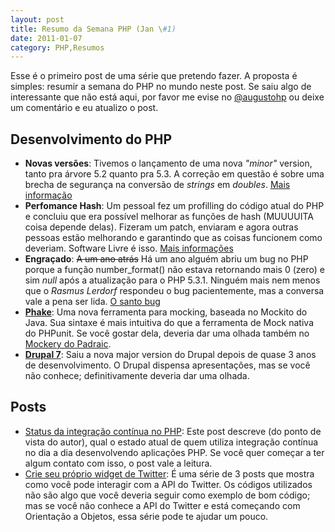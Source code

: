 ```yaml
---
layout: post
title: Resumo da Semana PHP (Jan \#1)
date: 2011-01-07
category: PHP,Resumos
---
```


Esse é o primeiro post de uma série que pretendo fazer. A proposta é
simples: resumir a semana do PHP no mundo neste post. Se saiu algo de
interessante que não está aqui, por favor me evise no
[@augustohp](https://twitter.com/augustohp) ou deixe um comentário e eu
atualizo o post.

## Desenvolvimento do PHP

-   **Novas versões**: Tivemos o lançamento de uma nova *"minor"*
    version, tanto pra árvore 5.2 quanto pra 5.3. A correção em questão
    é sobre uma brecha de segurança na conversão de *strings* em
    *doubles*. [Mais
    informação](https://www.php.net/archive/2011.php#id2011-01-06-1)
-   **Perfomance Hash**: Um pessoal fez um profilling do código atual do
    PHP e concluiu que era possível melhorar as funções de hash
    (MUUUUITA coisa depende delas). Fizeram um patch, enviaram e agora
    outras pessoas estão melhorando e garantindo que as coisas funcionem
    como deveriam. Software Livre é isso. [Mais
    informações](https://web.archive.org/news.php.net/php.internals/51158)
-   **Engraçado**: ~~A um ano atrás~~ Há um ano alguém abriu um bug no
    PHP porque a função number\_format() não estava retornando mais 0
    (zero) e sim *null* após a atualização para o PHP 5.3.1. Ninguém
    mais nem menos que o *Rasmus Lerdorf* respondeu o bug pacientemente,
    mas a conversa vale a pena ser lida. [O santo
    bug](https://bugs.php.net/bug.php?id=50696)
-   [**Phake**](https://digitalsandwich.com/archives/84-introducing-phake-mocking-framework.html):
    Uma nova ferramenta para mocking, baseada no Mockito do Java. Sua
    sintaxe é mais intuitiva do que a ferramenta de Mock nativa do
    PHPunit. Se você gostar dela, deveria dar uma olhada também no
    [Mockery do Padraic](https://github.com/padraic/mockery).
-   [**Drupal 7**](https://drupal.org/drupal-7.0): Saiu a nova major
    version do Drupal depois de quase 3 anos de desenvolvimento. O
    Drupal dispensa apresentações, mas se você não conhece;
    definitivamente deveria dar uma olhada.

## Posts

-   [Status da integração contínua no
    PHP](https://web.archive.org/web/20100912001907/www.littlehart.net/atthekeyboard/2010/09/07/twitter-asks-continuous-integration-landscape-for-php-developers/):
    Este post descreve (do ponto de vista do autor), qual o estado atual
    de quem utiliza integração contínua no dia a dia desenvolvendo
    aplicações PHP. Se você quer começar a ter algum contato com isso, o
    post vale a leitura.
-   [Crie seu próprio widget de Twitter][1]:
    É uma série de 3 posts que mostra como você pode interagir com a API
    do Twitter. Os códigos utilizados não são algo que você deveria
    seguir como exemplo de bom código; mas se você não conhece a API do
    Twitter e está começando com Orientação a Objetos, essa série pode
    te ajudar um pouco.

[1]: https://web.archive.org/web/20110304231046/blogs.sitepoint.com:80/2011/01/05/create-your-own-twitter-widget-1/
